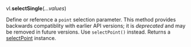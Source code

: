vl.<b>selectSingle</b>(<em>...values</em>)

Define or reference a <code>point</code> selection parameter. This method provides backwards compatiblity with earlier API versions; it is _deprecated_ and may be removed in future versions. Use <code>selectPoint()</code> instead.
Returns a [selectPoint](selectPoint) instance.

